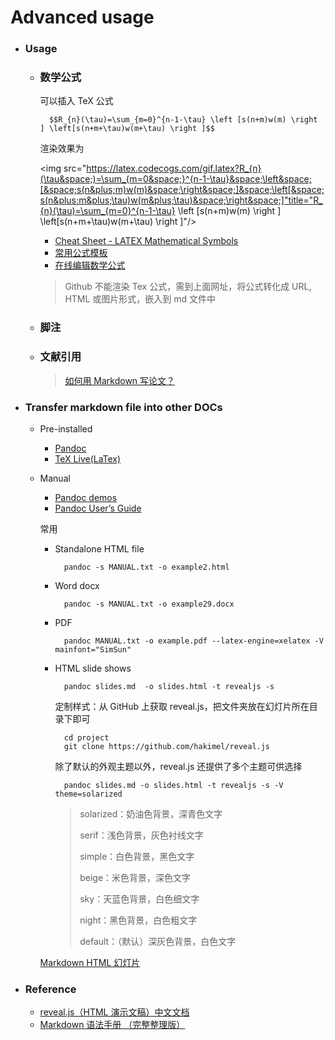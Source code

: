 # Advanced usage

- ### Usage

    + ### 数学公式

        可以插入 TeX 公式

            $$R_{n}(\tau)=\sum_{m=0}^{n-1-\tau} \left [s(n+m)w(m) \right ] \left[s(n+m+\tau)w(m+\tau) \right ]$$

        渲染效果为

        <img src="https://latex.codecogs.com/gif.latex?R_{n}(\tau&space;)=\sum_{m=0&space;}^{n-1-\tau}&space;\left&space;[&space;s(n&plus;m)w(m)&space;\right&space;]&space;\left[&space;s(n&plus;m&plus;\tau)w(m&plus;\tau)&space;\right&space;]"title="R_{n}(\tau)=\sum_{m=0}^{n-1-\tau} \left [s(n+m)w(m) \right ] \left[s(n+m+\tau)w(m+\tau) \right ]"/>

        * [Cheat Sheet - LATEX Mathematical Symbols](Symbols.pdf)
        * [常用公式模板](formumla_palette.md)
        * [在线编辑数学公式](https://www.codecogs.com/latex/eqneditor.php)
        > Github 不能渲染 Tex 公式，需到上面网址，将公式转化成 URL, HTML 或图片形式，嵌入到 md 文件中

    + ### 脚注

    + ### 文献引用

        > [如何用 Markdown 写论文？](http://www.jianshu.com/p/b0ac7ae98100)

- ### Transfer markdown file into other DOCs

    + Pre-installed

        * [Pandoc](https://pandoc.org/installing.html)
        * [TeX Live(LaTex)](https://www.tug.org/texlive/)

    + Manual

        * [Pandoc demos](http://pandoc.org/demos.html)
        * [Pandoc User’s Guide](http://pandoc.org/MANUAL.html)

        常用

        * Standalone HTML file

                pandoc -s MANUAL.txt -o example2.html

        * Word docx

                pandoc -s MANUAL.txt -o example29.docx

        * PDF

                pandoc MANUAL.txt -o example.pdf --latex-engine=xelatex -V mainfont="SimSun"

        * HTML slide shows

                pandoc slides.md  -o slides.html -t revealjs -s

            定制样式：从 GitHub 上获取 reveal.js，把文件夹放在幻灯片所在目录下即可

                cd project
                git clone https://github.com/hakimel/reveal.js


            除了默认的外观主题以外，reveal.js 还提供了多个主题可供选择

                pandoc slides.md -o slides.html -t revealjs -s -V theme=solarized

            > solarized：奶油色背景，深青色文字
            >
            > serif：浅色背景，灰色衬线文字
            >
            > simple：白色背景，黑色文字
            >
            > beige：米色背景，深色文字
            >
            > sky：天蓝色背景，白色细文字
            >
            > night：黑色背景，白色粗文字
            >
            > default：（默认）深灰色背景，白色文字

        [Markdown HTML 幻灯片](http://notes.11ten.net/pandoc-silde.html)

- ### Reference

    + [reveal.js（HTML 演示文稿）中文文档](https://vxhly.github.io/2016/09/reveal-js-cn-document/)
    + [Markdown 语法手册 （完整整理版）](http://blog.leanote.com/post/freewalk/Markdown-%E8%AF%AD%E6%B3%95%E6%89%8B%E5%86%8C)
